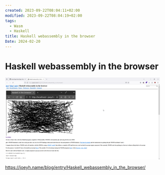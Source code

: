 ```yaml
---
created: 2023-09-22T08:04:11+02:00
modified: 2023-09-22T08:04:19+02:00
tags:
  - Wasm
  - Haskell
title: Haskell webassembly in the browser
Date: 2024-02-20
---
```


# Haskell webassembly in the browser

![](_asset/2023-09-22_haskellWasm_image_1.png)

https://joeyh.name/blog/entry/Haskell_webassembly_in_the_browser/
